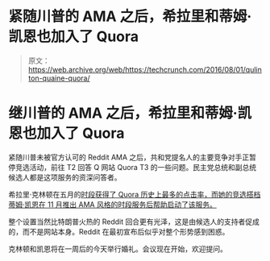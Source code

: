 # 紧随川普的 AMA  之后，希拉里和蒂姆·凯恩也加入了 Quora

> 原文：<https://web.archive.org/web/https://techcrunch.com/2016/08/01/qulinton-quaine-quora/>

# 继川普的 AMA 之后，希拉里和蒂姆·凯恩也加入了 Quora

紧随川普未被官方认可的 Reddit AMA 之后，共和党提名人的主要竞争对手正暂停竞选活动，前往 T2 回答 Q 网站 Quora T3 的一些问题。民主党总统和副总统候选人都是这项服务的资深问答者。

希拉里·克林顿在五月的[时段获得了 Quora 历史上最多的点击率，而她的竞选搭档蒂姆·凯恩](https://web.archive.org/web/20230315100728/https://www.quora.com/profile/Hillary-Clinton)[在 11 月推出 AMA 风格的时段服务后帮助启动了该服务。](https://web.archive.org/web/20230315100728/https://www.quora.com/profile/Tim-Kaine)

整个设置当然比特朗普火热的 Reddit 回合更有光泽，这是由候选人的支持者促成的，而不是网站本身。Reddit 在最初宣布后似乎对整个形势感到困惑。

克林顿和凯恩将在一周后的今天举行婚礼。会议现在开始，欢迎提问。